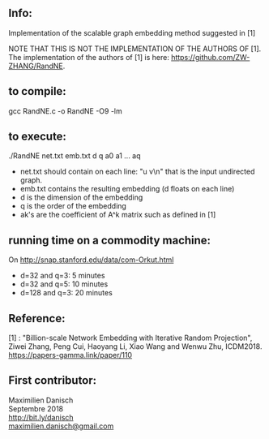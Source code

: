 
## Info:
Implementation of the scalable graph embedding method suggested in [1]

NOTE THAT THIS IS NOT THE IMPLEMENTATION OF THE AUTHORS OF [1].  
The implementation of the authors of [1] is here: https://github.com/ZW-ZHANG/RandNE.

## to compile:

gcc RandNE.c -o RandNE -O9 -lm

## to execute:

./RandNE net.txt emb.txt d q a0 a1 ... aq
- net.txt should contain on each line: "u v\n" that is the input undirected graph.
- emb.txt contains the resulting embedding (d floats on each line)
- d is the dimension of the embedding
- q is the order of the embedding
- ak's are the coefficient of A^k matrix such as defined in [1]

## running time on a commodity machine:

On http://snap.stanford.edu/data/com-Orkut.html
- d=32 and q=3: 5 minutes
- d=32 and q=5: 10 minutes
- d=128 and q=3: 20 minutes


## Reference:
[1] : "Billion-scale Network Embedding with Iterative Random Projection", Ziwei Zhang, Peng Cui, Haoyang Li, Xiao Wang and Wenwu Zhu, ICDM2018. https://papers-gamma.link/paper/110

## First contributor:
Maximilien Danisch  
Septembre 2018  
http://bit.ly/danisch  
maximilien.danisch@gmail.com


